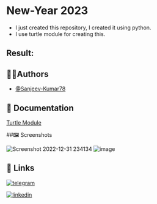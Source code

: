 
# New-Year 2023

* I just created this repository, I created it using python.
* I use turtle module for creating this.
## Result: 


  ## 👨‍💻Authors

  - [@Sanjeev-Kumar78](https://www.github.com/Sanjeev-Kumar78)

  ## 📄 Documentation

  [Turtle Module](https://docs.python.org/3/library/turtle.html)


  ##🖼️ Screenshots
  <kbd>

  ![Screenshot 2022-12-31 234134](https://user-images.githubusercontent.com/62820550/210152728-665051d7-f79f-4f6c-a68e-9f78712e5f03.png)
  ![image](https://user-images.githubusercontent.com/62820550/210152786-4047b522-56e2-4531-848f-123024fcebb7.png)

  </kbd>



  ## 🔗 Links
  [![telegram](https://img.shields.io/badge/Telegram-Contact-00100100?style=for-the-badge&logo?-fi&logoColor=)](https://t.me/sanjeev032)

  [![linkedin](https://img.shields.io/badge/linkedin-0A66C2?style=for-the-badge&logo=linkedin&logoColor=white)](https://www.linkedin.com/in/sanjeev-kumar-0b3aa7245/)
